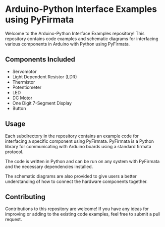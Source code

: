# Arduino-Python Interface Examples using PyFirmata

Welcome to the Arduino-Python Interface Examples repository! This repository contains code examples and schematic diagrams for interfacing various components in Arduino with Python using PyFirmata.

## Components Included
- Servomotor
- Light Dependent Resistor (LDR)
- Thermistor
- Potentiometer
- LED
- DC Motor
- One Digit 7-Segment Display
- Button

## Usage
Each subdirectory in the repository contains an example code for interfacing a specific component using PyFirmata. PyFirmata is a Python library for communicating with Arduino boards using a standard firmata protocol.

The code is written in Python and can be run on any system with PyFirmata and the necessary dependencies installed.

The schematic diagrams are also provided to give users a better understanding of how to connect the hardware components together.

## Contributing
Contributions to this repository are welcome! If you have any ideas for improving or adding to the existing code examples, feel free to submit a pull request.
